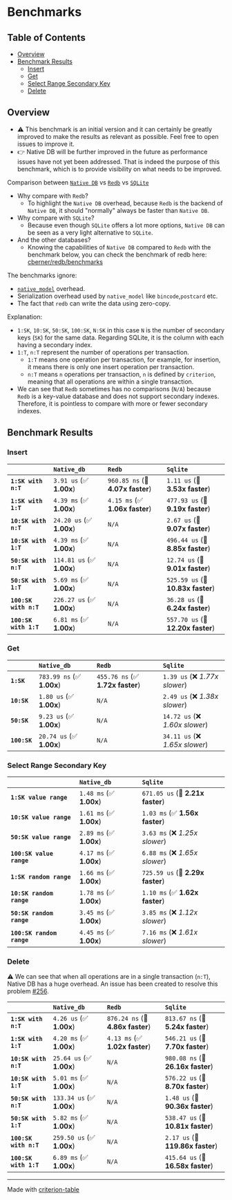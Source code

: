 # Benchmarks

## Table of Contents

- [Overview](#overview)
- [Benchmark Results](#benchmark-results)
    - [Insert](#insert)
    - [Get](#get)
    - [Select Range Secondary Key](#select-range-secondary-key)
    - [Delete](#delete)

## Overview


- :warning: This benchmark is an initial version and it can certainly be greatly improved to make the results as relevant as possible. Feel free to open issues to improve it. 
- :point_right: Native DB will be further improved in the future as performance issues have not yet been addressed. That is indeed the purpose of this benchmark, which is to provide visibility on what needs to be improved.

Comparison between [`Native DB`](https://github.com/vincent-herlemont/native_db) vs [`Redb`](https://github.com/cberner/redb) vs [`SQLite`](https://www.sqlite.org/)

- Why compare with `Redb`?
  - To highlight the `Native DB` overhead, because `Redb` is the backend of `Native DB`, it should "normally" always be faster than `Native DB`.
- Why compare with `SQLite`?
  - Because even though `SQLite` offers a lot more options, `Native DB` can be seen as a very light alternative to `SQLite`.
- And the other databases?
  - Knowing the capabilities of `Native DB` compared to `Redb` with the benchmark below, you can check the benchmark of redb here: [cberner/redb/benchmarks](https://github.com/cberner/redb?tab=readme-ov-file#benchmarks)

The benchmarks ignore:
 - [`native_model`](https://github.com/vincent-herlemont/native_model) overhead.
 - Serialization overhead used by `native_model` like `bincode`,`postcard` etc.
 - The fact that `redb` can write the data using zero-copy.

Explanation:
 - `1:SK`, `10:SK`, `50:SK`, `100:SK`, `N:SK` in this case `N` is the number of secondary keys (`SK`) for the same data. Regarding SQLite, it is the column with each having a secondary index.
 - `1:T`, `n:T` represent the number of operations per transaction.
   - `1:T` means one operation per transaction, for example, for insertion, it means there is only one insert operation per transaction.
   - `n:T` means `n` operations per transaction, `n` is defined by `criterion`, meaning that all operations are within a single transaction.
 - We can see that `Redb` sometimes has no comparisons (`N/A`) because `Redb` is a key-value database and does not support secondary indexes. Therefore, it is pointless to compare with more or fewer secondary indexes.

## Benchmark Results

### Insert

|                       | `Native_db`               | `Redb`                           | `Sqlite`                           |
|:----------------------|:--------------------------|:---------------------------------|:---------------------------------- |
| **`1:SK with n:T`**   | `3.91 us` (✅ **1.00x**)   | `960.85 ns` (🚀 **4.07x faster**) | `1.11 us` (🚀 **3.53x faster**)     |
| **`1:SK with 1:T`**   | `4.39 ms` (✅ **1.00x**)   | `4.15 ms` (✅ **1.06x faster**)   | `477.93 us` (🚀 **9.19x faster**)   |
| **`10:SK with n:T`**  | `24.20 us` (✅ **1.00x**)  | `N/A`                            | `2.67 us` (🚀 **9.07x faster**)     |
| **`10:SK with 1:T`**  | `4.39 ms` (✅ **1.00x**)   | `N/A`                            | `496.44 us` (🚀 **8.85x faster**)   |
| **`50:SK with n:T`**  | `114.81 us` (✅ **1.00x**) | `N/A`                            | `12.74 us` (🚀 **9.01x faster**)    |
| **`50:SK with 1:T`**  | `5.69 ms` (✅ **1.00x**)   | `N/A`                            | `525.59 us` (🚀 **10.83x faster**)  |
| **`100:SK with n:T`** | `226.27 us` (✅ **1.00x**) | `N/A`                            | `36.28 us` (🚀 **6.24x faster**)    |
| **`100:SK with 1:T`** | `6.81 ms` (✅ **1.00x**)   | `N/A`                            | `557.70 us` (🚀 **12.20x faster**)  |

### Get

|              | `Native_db`               | `Redb`                           | `Sqlite`                         |
|:-------------|:--------------------------|:---------------------------------|:-------------------------------- |
| **`1:SK`**   | `783.99 ns` (✅ **1.00x**) | `455.76 ns` (✅ **1.72x faster**) | `1.39 us` (❌ *1.77x slower*)     |
| **`10:SK`**  | `1.80 us` (✅ **1.00x**)   | `N/A`                            | `2.49 us` (❌ *1.38x slower*)     |
| **`50:SK`**  | `9.23 us` (✅ **1.00x**)   | `N/A`                            | `14.72 us` (❌ *1.60x slower*)    |
| **`100:SK`** | `20.74 us` (✅ **1.00x**)  | `N/A`                            | `34.11 us` (❌ *1.65x slower*)    |

### Select Range Secondary Key

|                           | `Native_db`             | `Sqlite`                          |
|:--------------------------|:------------------------|:--------------------------------- |
| **`1:SK value range`**    | `1.48 ms` (✅ **1.00x**) | `671.05 us` (🚀 **2.21x faster**)  |
| **`10:SK value range`**   | `1.61 ms` (✅ **1.00x**) | `1.03 ms` (✅ **1.56x faster**)    |
| **`50:SK value range`**   | `2.89 ms` (✅ **1.00x**) | `3.63 ms` (❌ *1.25x slower*)      |
| **`100:SK value range`**  | `4.17 ms` (✅ **1.00x**) | `6.88 ms` (❌ *1.65x slower*)      |
| **`1:SK random range`**   | `1.66 ms` (✅ **1.00x**) | `725.59 us` (🚀 **2.29x faster**)  |
| **`10:SK random range`**  | `1.78 ms` (✅ **1.00x**) | `1.10 ms` (✅ **1.62x faster**)    |
| **`50:SK random range`**  | `3.45 ms` (✅ **1.00x**) | `3.85 ms` (❌ *1.12x slower*)      |
| **`100:SK random range`** | `4.45 ms` (✅ **1.00x**) | `7.16 ms` (❌ *1.61x slower*)      |

### Delete

:warning: We can see that when all operations are in a single transaction (`n:T`), Native DB has a huge overhead. An issue has been created to resolve this problem [#256](https://github.com/vincent-herlemont/native_db/issues/256).

|                       | `Native_db`               | `Redb`                           | `Sqlite`                           |
|:----------------------|:--------------------------|:---------------------------------|:---------------------------------- |
| **`1:SK with n:T`**   | `4.26 us` (✅ **1.00x**)   | `876.24 ns` (🚀 **4.86x faster**) | `813.67 ns` (🚀 **5.24x faster**)   |
| **`1:SK with 1:T`**   | `4.20 ms` (✅ **1.00x**)   | `4.13 ms` (✅ **1.02x faster**)   | `546.21 us` (🚀 **7.70x faster**)   |
| **`10:SK with n:T`**  | `25.64 us` (✅ **1.00x**)  | `N/A`                            | `980.08 ns` (🚀 **26.16x faster**)  |
| **`10:SK with 1:T`**  | `5.01 ms` (✅ **1.00x**)   | `N/A`                            | `576.22 us` (🚀 **8.70x faster**)   |
| **`50:SK with n:T`**  | `133.34 us` (✅ **1.00x**) | `N/A`                            | `1.48 us` (🚀 **90.36x faster**)    |
| **`50:SK with 1:T`**  | `5.82 ms` (✅ **1.00x**)   | `N/A`                            | `538.47 us` (🚀 **10.81x faster**)  |
| **`100:SK with n:T`** | `259.50 us` (✅ **1.00x**) | `N/A`                            | `2.17 us` (🚀 **119.86x faster**)   |
| **`100:SK with 1:T`** | `6.89 ms` (✅ **1.00x**)   | `N/A`                            | `415.64 us` (🚀 **16.58x faster**)  |

---
Made with [criterion-table](https://github.com/nu11ptr/criterion-table)

